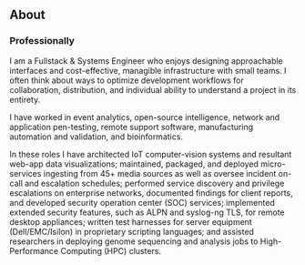 ## About

### Professionally
I am a Fullstack & Systems Engineer who enjoys designing approachable interfaces and cost-effective, managible infrastructure with small teams. I often think about ways to optimize development workflows for collaboration, distribution, and individual ability to understand a project in its entirety.  

I have worked in event analytics, open-source intelligence, network and application pen-testing, remote support software, manufacturing automation and validation, and bioinformatics.

In these roles I have architected IoT computer-vision systems and resultant web-app data visualizations; maintained, packaged, and deployed micro-services ingesting from 45+ media sources as well as oversee incident on-call and escalation schedules; performed service discovery and privilege escalations on enterprise networks, documented findings for client reports, and developed security operation center (SOC) services; implemented extended security features, such as ALPN and syslog-ng TLS, for remote desktop appliances; written test harnesses for server equipment (Dell/EMC/Isilon) in proprietary scripting languages; and assisted researchers in deploying genome sequencing and analysis jobs to High-Performance Computing (HPC) clusters.

<!-- ### Supporting Interests
Outside of my professional work, I follow AI ethicists and cooperative energy-tech entities closely. If LLMs (and generative friends) are here to stay, policy and sustainable computate are at the forefront of managing any substantial downsides.

#### Inspirational works and entities
- _Gender shades_ and _Datasheets for Datasets_ by Timnit Gebru et al.
- _Model cards for model reporting_ by Margaret Mitchell et al.
- _On the Dangers of Stochastic Parrots_ by Emily M. Bender et al.
- _Data and Democracy at Work_ by Brishen Rogers
- _Towards a Critical Technical Practice_ and _Surveillance and Capture_ by Philip Agre
- https://leaf.cloud
- https://www.dair-institute.org
- https://start.coop -->
